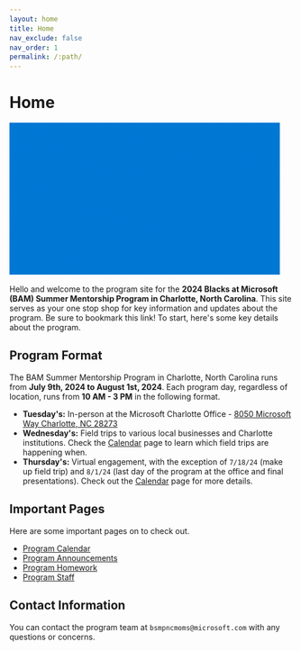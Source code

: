 ```yaml
---
layout: home
title: Home
nav_exclude: false
nav_order: 1
permalink: /:path/
---
```


# Home

![HelloThere](./assets/images/clippy.gif)

Hello and welcome to the program site for the **2024 Blacks at Microsoft (BAM) Summer Mentorship Program in Charlotte, North Carolina**. This site serves as your one stop shop for key information and updates about the program. Be sure to bookmark this link! To start, here's some key details about the program.

## Program Format

The BAM Summer Mentorship Program in Charlotte, North Carolina runs from **July 9th, 2024 to August 1st, 2024**. Each program day, regardless of location, runs from **10 AM - 3 PM** in the following format.

* **Tuesday's:** In-person at the Microsoft Charlotte Office - [8050 Microsoft Way Charlotte, NC 28273](https://maps.app.goo.gl/XTrV7nVqcTXL3GN98)
* **Wednesday's:** Field trips to various local businesses and Charlotte institutions. Check the [Calendar](calendar.md) page to learn which field trips are happening when.
* **Thursday's:** Virtual engagement, with the exception of `7/18/24` (make up field trip) and `8/1/24` (last day of the program at the office and final presentations). Check out the [Calendar](calendar.md) page for more details.

## Important Pages

Here are some important pages on to check out.

* [Program Calendar](calendar.md)
* [Program Announcements](announcements.md)
* [Program Homework](homework.md)
* [Program Staff](staff.md)

## Contact Information

You can contact the program team at `bsmpncmoms@microsoft.com` with any questions or concerns.
